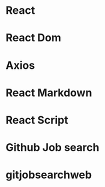 <!-- github job search web app -->

# React 
# React Dom
# Axios
# React Markdown
# React Script
# Github Job search 


# gitjobsearchweb
